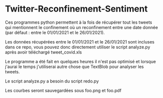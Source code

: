# Twitter-Reconfinement-Sentiment

Ces programmes python permettent à la fois de récupérer tout les tweets qui mentionnent le confinement où un reconfinement entre une date donnée (par défaut : entre le 01/01/2021 et le 26/01/2021).

Les données récupérées entre le 01/01/2021 et le 26/01/2021 sont incluses dans ce repo, vous pouvez donc directement utiliser le script analyze.py après avoir téléchargé tweet_covid.xls 

Le programme a été fait en quelques heures il n'est pas optimisé et lorsque j'aurai le temps j'utiliserai autre chose que TextBlob pour analyser les tweets.

Le script analyze.py a besoin du script redo.py 


Les courbes seront sauvegardées sous foo.png et foo.pdf